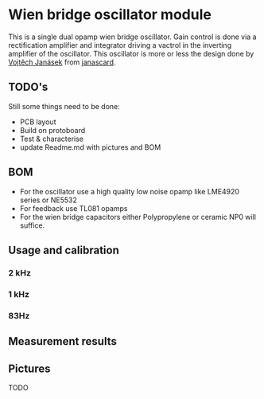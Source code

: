 # Wien bridge oscillator module
This is a single dual opamp wien bridge oscillator. Gain control is done via a rectification amplifier and integrator driving a vactrol in the inverting amplifier of the oscillator. This oscillator is more or less the design done by [Vojtěch Janásek](http://www.janascard.cz/PDF/An%20ultra%20low%20distortion%20oscillator%20with%20THD%20below%20-140%20dB.pdf) from [janascard](http://www.janascard.cz/).
## TODO's
Still some things need to be done:
* PCB layout
* Build on protoboard
* Test & characterise
* update Readme.md with pictures and BOM
## BOM
* For the oscillator use a high quality low noise opamp like LME4920 series or NE5532
* For feedback use TL081 opamps
* For the wien bridge capacitors either Polypropylene or ceramic NP0 will suffice.
## Usage and calibration
### 2 kHz
### 1 kHz
### 83Hz
## Measurement results
## Pictures
TODO